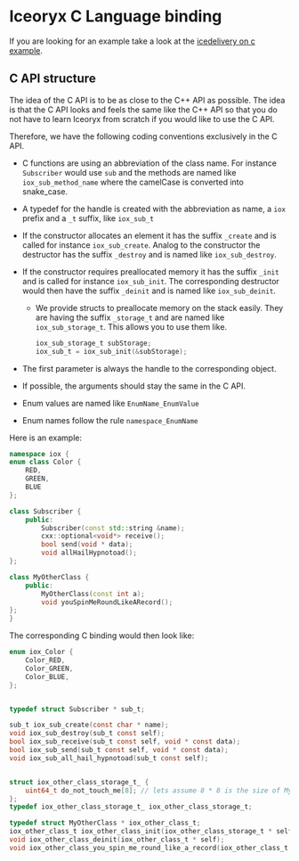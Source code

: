 # Iceoryx C Language binding

If you are looking for an example take a look at the
[icedelivery on c example](../iceoryx_examples/icedelivery_in_c).

## C API structure

The idea of the C API is to be as close to the C++ API as possible. The idea is
that the C API looks and feels the same like the C++ API so that you do not have
to learn Iceoryx from scratch if you would like to use the C API.

Therefore, we have the following coding conventions exclusively in the C API.

 - C functions are using an abbreviation of the class name. For instance `Subscriber`
      would use `sub` and the methods 
      are named like `iox_sub_method_name` where the camelCase is converted into
      snake_case.
 - A typedef for the handle is created with the abbreviation as name, a `iox`
     prefix and a `_t` suffix, like `iox_sub_t`
 - If the constructor allocates an element it has the suffix `_create` and is
     called for instance `iox_sub_create`. Analog to the constructor the destructor
     has the suffix `_destroy` and is named like `iox_sub_destroy`.
 - If the constructor requires preallocated memory it has the suffix `_init`
     and is called for instance `iox_sub_init`. The corresponding destructor would
     then have the suffix `_deinit` and is named like `iox_sub_deinit`.
     - We provide structs to preallocate memory on the stack easily. They are
         having the suffix `_storage_t` and are named like `iox_sub_storage_t`. This
         allows you to use them like.
         ```c
         iox_sub_storage_t subStorage;
         iox_sub_t = iox_sub_init(&subStorage);
         ```
 
 - The first parameter is always the handle to the corresponding object.
 - If possible, the arguments should stay the same in the C API.

 - Enum values are named like `EnumName_EnumValue`
 - Enum names follow the rule `namespace_EnumName`

Here is an example:
```cpp
namespace iox {
enum class Color {
    RED,
    GREEN,
    BLUE
};

class Subscriber {
    public:
        Subscriber(const std::string &name);
        cxx::optional<void*> receive();
        bool send(void * data);
        void allHailHypnotoad();
};

class MyOtherClass {
    public:
        MyOtherClass(const int a);
        void youSpinMeRoundLikeARecord();
};
}
```

The corresponding C binding would then look like:
```c
enum iox_Color {
    Color_RED,
    Color_GREEN,
    Color_BLUE,
};


typedef struct Subscriber * sub_t;

sub_t iox_sub_create(const char * name);
void iox_sub_destroy(sub_t const self);
bool iox_sub_receive(sub_t const self, void * const data);
bool iox_sub_send(sub_t const self, void * const data);
void iox_sub_all_hail_hypnotoad(sub_t const self);


struct iox_other_class_storage_t_ {
    uint64_t do_not_touch_me[8]; // lets assume 8 * 8 is the size of MyOtherClass
};
typedef iox_other_class_storage_t_ iox_other_class_storage_t;

typedef struct MyOtherClass * iox_other_class_t;
iox_other_class_t iox_other_class_init(iox_other_class_storage_t * self,const int a);
void iox_other_class_deinit(iox_other_class_t * self);
void iox_other_class_you_spin_me_round_like_a_record(iox_other_class_t * self);

```
